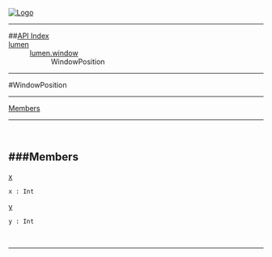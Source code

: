 
[![Logo](../../../images/logo.png)](../../../index.html)

---


##[API Index](../../../api/index.html#lumen.window)   
[lumen](../)     
&emsp;&emsp;&emsp;[lumen.window](./)   
&emsp;&emsp;&emsp;&emsp;&emsp;&emsp;WindowPosition

---

#WindowPosition


---


[Members](#Members)   


---

&nbsp;   

<a class="lift" name="Members" ></a>
###Members   
---
<a class="lift" name="x" href="#x">x</a>



`x : Int`

<span class="small_desc_flat">  </span>   

<a class="lift" name="y" href="#y">y</a>



`y : Int`

<span class="small_desc_flat">  </span>   



&nbsp;
&nbsp;
&nbsp;

---  


&nbsp;   
&nbsp;   